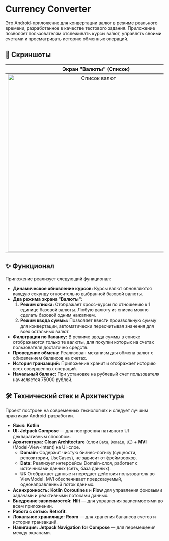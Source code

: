 # Currency Converter

Это Android-приложение для конвертации валют в режиме реального времени, разработанное в качестве тестового задания. Приложение позволяет пользователям отслеживать курсы валют, управлять своими счетами и просматривать историю обменных операций.

## 📸 Скриншоты

| Экран "Валюты" (Список) | Экран "Валюты" (Ввод суммы) | Экран "Обмен" |
| :---: | :---: | :---: |
| <img width="562" alt="Список валют" src="https://github.com/user-attachments/assets/43d726e9-9ad9-4619-b45b-d05855fca4a1" /> | <img width="562" alt="Обмен валют" src="https://github.com/user-attachments/assets/35a644db-0e32-4f7f-a67a-352c6549e724" /> | <img width="562" alt="История транзакций" src="https://github.com/user-attachments/assets/1f6897d2-4e98-4556-a414-640824c9828a" /> |

## ✨ Функционал

Приложение реализует следующий функционал:

*   **Динамическое обновление курсов:** Курсы валют обновляются каждую секунду относительно выбранной базовой валюты.
*   **Два режима экрана "Валюты":**
    1.  **Режим списка:** Отображает кросс-курсы по отношению к 1 единице базовой валюты. Любую валюту из списка можно сделать базовой одним нажатием.
    2.  **Режим ввода суммы:** Позволяет ввести произвольную сумму для конвертации, автоматически пересчитывая значения для всех остальных валют.
*   **Фильтрация по балансу:** В режиме ввода суммы в списке отображаются только те валюты, для покупки которых на счетах пользователя достаточно средств.
*   **Проведение обмена:** Реализован механизм для обмена валют с обновлением балансов на счетах.
*   **История транзакций:** Приложение хранит и отображает историю всех совершенных операций.
*   **Начальный баланс:** При установке на рублевый счет пользователя начисляется 75000 рублей.

## 🛠 Технический стек и Архитектура

Проект построен на современных технологиях и следует лучшим практикам Android-разработки.

*   **Язык:** **Kotlin**
*   **UI:** **Jetpack Compose** — для построения нативного UI декларативным способом.
*   **Архитектура:** **Clean Architecture** (слои `Data`, `Domain`, `UI`) + **MVI** (Model-View-Intent) на UI-слое.
    *   **Domain:** Содержит чистую бизнес-логику (сущности, репозитории, UseCases), не зависит от фреймворков.
    *   **Data:** Реализует интерфейсы Domain-слоя, работает с источниками данных (сеть, база данных).
    *   **UI:** Отображает данные и передает действия пользователя во ViewModel. MVI обеспечивает предсказуемый, однонаправленный поток данных.
*   **Асинхронность:** **Kotlin Coroutines** и **Flow** для управления фоновыми задачами и реактивными потоками данных.
*   **Внедрение зависимостей:** **Hilt** — для управления зависимостями во всем приложении.
*   **Работа с сетью:** **Retrofit**.
*   **Локальное хранилище:** **Room** — для хранения балансов счетов и истории транзакций.
*   **Навигация:** **Jetpack Navigation for Compose** — для перемещения между экранами.

